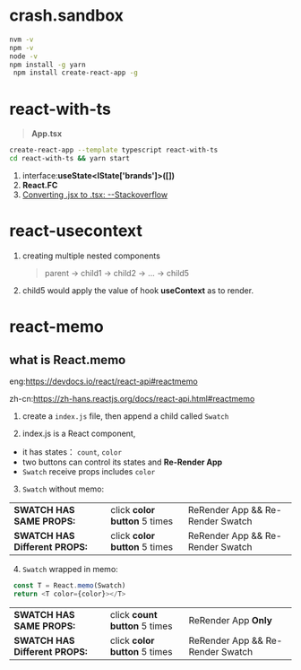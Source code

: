 <!--
 * @Descripttion :
 * @Author       : zhangming
 * @Date         : 2021-09-20 11:10:54
 * @LastEditors  : zhangming
 * @LastEditTime : 2021-09-30 12:01:42
-->

# crash.sandbox

```bash
nvm -v
npm -v
node -v
npm install -g yarn
 npm install create-react-app -g
```

# react-with-ts

> **App.tsx**

```bash
create-react-app --template typescript react-with-ts
cd react-with-ts && yarn start
```

1. interface:**useState<IState['brands']>([])**
2. **React.FC<IProps>**
3. [Converting .jsx to .tsx: --Stackoverflow](https://stackoverflow.com/questions/55015303/reactjs-error-enoent-no-such-file-or-directory-open-after-converting-jsx)

# react-usecontext

1. creating multiple nested components

   > parent -> child1 -> child2 -> ... -> child5

2. child5 would apply the value of hook **useContext** as to render.

 # react-memo
 
 ## what is React.memo
 
 eng:https://devdocs.io/react/react-api#reactmemo
 
 zh-cn:https://zh-hans.reactjs.org/docs/react-api.html#reactmemo
 
 1. create a `index.js` file, then append a child called `Swatch`
 
 2. index.js is a React component, 
  - it has states： `count`, `color`
  - two buttons can control its states and **Re-Render App**
  - `Swatch` receive props includes `color`
 
 3. `Swatch` without memo:
 
|                                 |                                |                                  |
| ------------------------------- | ------------------------------ | -------------------------------- |
| **SWATCH HAS SAME PROPS:**      | click **color button** 5 times | ReRender App && Re-Render Swatch |
| **SWATCH HAS Different PROPS:** | click **color button** 5 times | ReRender App && Re-Render Swatch |
 
 4. `Swatch` wrapped in memo:
```js 
 const T = React.memo(Swatch)
 return <T color={color}></T>
```
 
|                                 |                                |                                  |
| ------------------------------- | ------------------------------ | -------------------------------- |
| **SWATCH HAS SAME PROPS:**      | click **count button** 5 times | ReRender App **Only**            |
| **SWATCH HAS Different PROPS:** | click **color button** 5 times | ReRender App && Re-Render Swatch |
 
